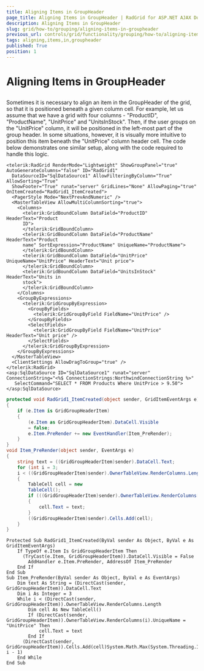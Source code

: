 ```yaml
---
title: Aligning Items in GroupHeader
page_title: Aligning Items in GroupHeader | RadGrid for ASP.NET AJAX Documentation
description: Aligning Items in GroupHeader
slug: grid/how-to/grouping/aligning-items-in-groupheader
previous_url: controls/grid/functionality/grouping/how-to/aligning-items-in-groupheader
tags: aligning,items,in,groupheader
published: True
position: 1
---
```


# Aligning Items in GroupHeader



##

Sometimes it is necessary to align an item in the GroupHeader of the grid, so that it is positioned beneath a given column cell. For example, let us assume that we have a grid with four columns - "ProductID", "ProductName", "UnitPrice" and "UnitsInStock". Then, if the user groups on the "UnitPrice" column, it will be positioned in the left-most part of the group header. In some situations, however, it is visually more intuitive to position this item beneath the "UnitPrice" column header cell. The code below demonstrates one similar setup, along with the code required to handle this logic.

````ASP.NET
<telerik:RadGrid RenderMode="Lightweight" ShowGroupPanel="true" AutoGenerateColumns="false" ID="RadGrid1"
  DataSourceID="SqlDataSource1" AllowFilteringByColumn="True" AllowSorting="True"
  ShowFooter="True" runat="server" GridLines="None" AllowPaging="true" OnItemCreated="RadGrid1_ItemCreated">
  <PagerStyle Mode="NextPrevAndNumeric" />
  <MasterTableView AllowMultiColumnSorting="true">
    <Columns>
      <telerik:GridBoundColumn DataField="ProductID" HeaderText="Product
      ID">
      </telerik:GridBoundColumn>
      <telerik:GridBoundColumn DataField="ProductName" HeaderText="Product
      name" SortExpression="ProductName" UniqueName="ProductName">
      </telerik:GridBoundColumn>
      <telerik:GridBoundColumn DataField="UnitPrice" UniqueName="UnitPrice" HeaderText="Unit price">
      </telerik:GridBoundColumn>
      <telerik:GridBoundColumn DataField="UnitsInStock" HeaderText="Units in
      stock">
      </telerik:GridBoundColumn>
    </Columns>
    <GroupByExpressions>
      <telerik:GridGroupByExpression>
        <GroupByFields>
          <telerik:GridGroupByField FieldName="UnitPrice" />
        </GroupByFields>
        <SelectFields>
          <telerik:GridGroupByField FieldName="UnitPrice" HeaderText="Unit price" />
        </SelectFields>
      </telerik:GridGroupByExpression>
    </GroupByExpressions>
  </MasterTableView>
  <ClientSettings AllowDragToGroup="true" />
</telerik:RadGrid>
<asp:SqlDataSource ID="SqlDataSource1" runat="server" ConnectionString="<%$ ConnectionStrings:NorthwindConnectionString %>"
   SelectCommand="SELECT * FROM Products Where UnitPrice > 9.50">
</asp:SqlDataSource>  
````
````C#
protected void RadGrid1_ItemCreated(object sender, GridItemEventArgs e)
{
    if (e.Item is GridGroupHeaderItem)
    {
        (e.Item as GridGroupHeaderItem).DataCell.Visible
        = false;
        e.Item.PreRender += new EventHandler(Item_PreRender);
    }
}
void Item_PreRender(object sender, EventArgs e)
{
    string text = ((GridGroupHeaderItem)sender).DataCell.Text;
    for (int i = 3;
    i < ((GridGroupHeaderItem)sender).OwnerTableView.RenderColumns.Length; i++)
    {
        TableCell cell = new
        TableCell();
        if (((GridGroupHeaderItem)sender).OwnerTableView.RenderColumns[i].UniqueName == "UnitPrice")
        {
            cell.Text = text;
        }
        ((GridGroupHeaderItem)sender).Cells.Add(cell);
    }
}
````
````VB
Protected Sub RadGrid1_ItemCreated(ByVal sender As Object, ByVal e As GridItemEventArgs)
    If TypeOf e.Item Is GridGroupHeaderItem Then
      (TryCast(e.Item, GridGroupHeaderItem)).DataCell.Visible = False
        AddHandler e.Item.PreRender, AddressOf Item_PreRender
    End If
End Sub
Sub Item_PreRender(ByVal sender As Object, ByVal e As EventArgs)
    Dim text As String = (DirectCast(sender, GridGroupHeaderItem)).DataCell.Text
    Dim i As Integer = 3
    While i < (DirectCast(sender, GridGroupHeaderItem)).OwnerTableView.RenderColumns.Length
        Dim cell As New TableCell()
        If (DirectCast(sender, GridGroupHeaderItem)).OwnerTableView.RenderColumns(i).UniqueName = "UnitPrice" Then
            cell.Text = text
        End If
      (DirectCast(sender, GridGroupHeaderItem)).Cells.Add(cell)System.Math.Max(System.Threading.Interlocked.Increment(i), i - 1)
    End While
End Sub
````


